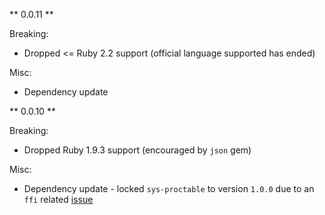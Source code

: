 ** 0.0.11 **

Breaking:
* Dropped <= Ruby 2.2 support (official language supported has ended)

Misc:
* Dependency update

** 0.0.10 **

Breaking:
* Dropped Ruby 1.9.3 support (encouraged by `json` gem)

Misc:
* Dependency update - locked `sys-proctable` to version `1.0.0` due to an `ffi` related [issue](https://github.com/djberg96/sys-proctable/issues/52)
